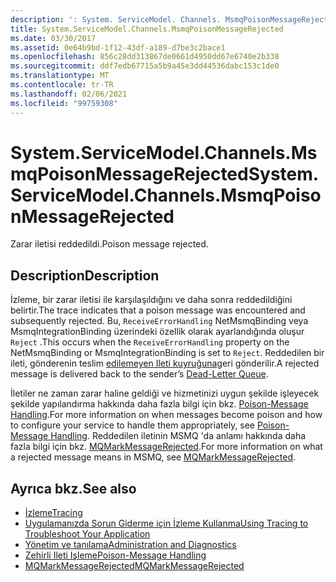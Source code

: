 ```yaml
---
description: ': System. ServiceModel. Channels. MsmqPoisonMessageRejected hakkında daha fazla bilgi edinin'
title: System.ServiceModel.Channels.MsmqPoisonMessageRejected
ms.date: 03/30/2017
ms.assetid: 0e64b9bd-1f12-43df-a189-d7be3c2bace1
ms.openlocfilehash: 856c28dd313867de0661d4950dd67e6740e2b338
ms.sourcegitcommit: ddf7edb67715a5b9a45e3dd44536dabc153c1de0
ms.translationtype: MT
ms.contentlocale: tr-TR
ms.lasthandoff: 02/06/2021
ms.locfileid: "99759308"
---
```

# <a name="systemservicemodelchannelsmsmqpoisonmessagerejected"></a><span data-ttu-id="9ff5f-103">System.ServiceModel.Channels.MsmqPoisonMessageRejected</span><span class="sxs-lookup"><span data-stu-id="9ff5f-103">System.ServiceModel.Channels.MsmqPoisonMessageRejected</span></span>

<span data-ttu-id="9ff5f-104">Zarar iletisi reddedildi.</span><span class="sxs-lookup"><span data-stu-id="9ff5f-104">Poison message rejected.</span></span>  
  
## <a name="description"></a><span data-ttu-id="9ff5f-105">Description</span><span class="sxs-lookup"><span data-stu-id="9ff5f-105">Description</span></span>  

 <span data-ttu-id="9ff5f-106">İzleme, bir zarar iletisi ile karşılaşıldığını ve daha sonra reddedildiğini belirtir.</span><span class="sxs-lookup"><span data-stu-id="9ff5f-106">The trace indicates that a poison message was encountered and subsequently rejected.</span></span> <span data-ttu-id="9ff5f-107">Bu, `ReceiveErrorHandling` NetMsmqBinding veya MsmqIntegrationBinding üzerindeki özellik olarak ayarlandığında oluşur `Reject` .</span><span class="sxs-lookup"><span data-stu-id="9ff5f-107">This occurs when the `ReceiveErrorHandling` property on the NetMsmqBinding or MsmqIntegrationBinding is set to `Reject`.</span></span> <span data-ttu-id="9ff5f-108">Reddedilen bir ileti, gönderenin teslim [edilemeyen Ileti kuyruğuna](../../feature-details/using-dead-letter-queues-to-handle-message-transfer-failures.md)geri gönderilir.</span><span class="sxs-lookup"><span data-stu-id="9ff5f-108">A rejected message is delivered back to the sender’s [Dead-Letter Queue](../../feature-details/using-dead-letter-queues-to-handle-message-transfer-failures.md).</span></span>  
  
 <span data-ttu-id="9ff5f-109">İletiler ne zaman zarar haline geldiği ve hizmetinizi uygun şekilde işleyecek şekilde yapılandırma hakkında daha fazla bilgi için bkz. [Poison-Message Handling](../../feature-details/poison-message-handling.md).</span><span class="sxs-lookup"><span data-stu-id="9ff5f-109">For more information on when messages become poison and how to configure your service to handle them appropriately, see [Poison-Message Handling](../../feature-details/poison-message-handling.md).</span></span> <span data-ttu-id="9ff5f-110">Reddedilen iletinin MSMQ 'da anlamı hakkında daha fazla bilgi için bkz. [MQMarkMessageRejected](/previous-versions/windows/desktop/msmq/ms707071(v=vs.85)).</span><span class="sxs-lookup"><span data-stu-id="9ff5f-110">For more information on what a rejected message means in MSMQ, see [MQMarkMessageRejected](/previous-versions/windows/desktop/msmq/ms707071(v=vs.85)).</span></span>  
  
## <a name="see-also"></a><span data-ttu-id="9ff5f-111">Ayrıca bkz.</span><span class="sxs-lookup"><span data-stu-id="9ff5f-111">See also</span></span>

- [<span data-ttu-id="9ff5f-112">İzleme</span><span class="sxs-lookup"><span data-stu-id="9ff5f-112">Tracing</span></span>](index.md)
- [<span data-ttu-id="9ff5f-113">Uygulamanızda Sorun Giderme için İzleme Kullanma</span><span class="sxs-lookup"><span data-stu-id="9ff5f-113">Using Tracing to Troubleshoot Your Application</span></span>](using-tracing-to-troubleshoot-your-application.md)
- [<span data-ttu-id="9ff5f-114">Yönetim ve tanılama</span><span class="sxs-lookup"><span data-stu-id="9ff5f-114">Administration and Diagnostics</span></span>](../index.md)
- [<span data-ttu-id="9ff5f-115">Zehirli Ileti Işleme</span><span class="sxs-lookup"><span data-stu-id="9ff5f-115">Poison-Message Handling</span></span>](../../feature-details/poison-message-handling.md)
- <span data-ttu-id="9ff5f-116">[MQMarkMessageRejected](/previous-versions/windows/desktop/msmq/ms707071(v=vs.85))</span><span class="sxs-lookup"><span data-stu-id="9ff5f-116">[MQMarkMessageRejected](/previous-versions/windows/desktop/msmq/ms707071(v=vs.85))</span></span>
